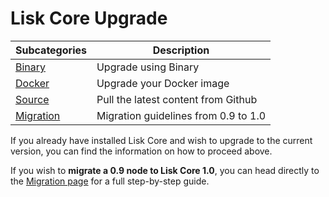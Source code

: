 # Lisk Core Upgrade

Subcategories | Description
--- | --- 
[Binary](lisk-core/upgrade/binary/upgrade-binary.md) | Upgrade using Binary
[Docker](lisk-core/upgrade/docker/upgrade-docker) | Upgrade your Docker image
[Source](lisk-core/upgrade/source/upgrade-source.md) | Pull the latest content from Github
[Migration](lisk-core/upgrade/migration/migration.md) | Migration guidelines from 0.9 to 1.0

If you already have installed Lisk Core and wish to upgrade to the current version, you can find the information on how to proceed above.

If you wish to **migrate a 0.9 node to Lisk Core 1.0**, you can head directly to the [Migration page](lisk-core/upgrade/migration/migration.md) for a full step-by-step guide.
